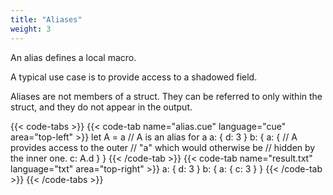 ```yaml
---
title: "Aliases"
weight: 3
---
```


An alias defines a local macro.

A typical use case is to provide access to a shadowed field.

Aliases are not members of a struct. They can be referred to only within the
struct, and they do not appear in the output.

{{< code-tabs >}}
{{< code-tab name="alias.cue" language="cue"  area="top-left" >}}
let A = a // A is an alias for a
a: {
	d: 3
}
b: {
	a: {
		// A provides access to the outer
		// "a" which would otherwise be
		// hidden by the inner one.
		c: A.d
	}
}
{{< /code-tab >}}
{{< code-tab name="result.txt" language="txt"  area="top-right" >}}
a: {
    d: 3
}
b: {
    a: {
        c: 3
    }
}
{{< /code-tab >}}
{{< /code-tabs >}}
